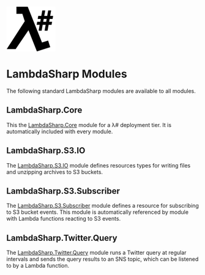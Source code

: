 ![λ#](../../../src/DocFx/images/LambdaSharpLogo.png)

# LambdaSharp Modules

The following standard LambdaSharp modules are available to all modules.

## LambdaSharp.Core

This the [LambdaSharp.Core](LambdaSharp-Core.md) module for a λ# deployment tier. It is automatically included with every module.

## LambdaSharp.S3.IO

The [LambdaSharp.S3.IO](LambdaSharp-S3-IO.md) module defines resources types for writing files and unzipping archives to S3 buckets.

## LambdaSharp.S3.Subscriber

The [LambdaSharp.S3.Subscriber](LambdaSharp-S3-Subscriber.md) module defines a resource for subscribing to S3 bucket events. This module is automatically referenced by module with Lambda functions reacting to S3 events.

## LambdaSharp.Twitter.Query

The [LambdaSharp.Twitter.Query](LambdaSharp-Twitter-Query.md) module runs a Twitter query at regular intervals and sends the query results to an SNS topic, which can be listened to by a Lambda function.